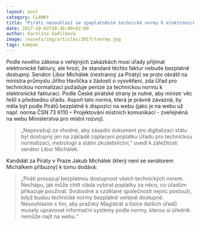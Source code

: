 ```yaml
---
layout: post
category: CLANKY
title: "Piráti nesouhlasí se zpoplatněním technické normy k elektronické fakturaci"
date: 2017-10-02T10:36:00+02:00
author: Karolína Sadílková
image: /assets/img/articles/2017/tnormy.jpg
tags: kampan
---
```

 
Podle nového zákona o veřejných zakázkách musí úřady přijímat elektronické faktury, ale hrozí, že standard těchto faktur nebude bezplatně dostupný. Senátor Libor Michálek (nestranný za Piráty) se proto obrátil na ministra průmyslu Jiřího Havlíčka s žádostí o vysvětlení, zda Úřad pro technickou normalizaci požaduje peníze za technickou normu k elektronické fakturaci. Podle České pirátské strany je nutné, aby ministr věc řešil s předsedou úřadu. Aspoň tato norma, která je právně závazná, by měla být podle Pirátů bezplatně k dispozici na webu (jako je na webu už např. norma ČSN 73 6110 – Projektování místních komunikací - zveřejněná na webu Ministerstva pro místní rozvoj).
 
> „Nepovažuji za vhodné, aby zásadní dokument pro digitalizaci státu byl dostupný jen na základě zaplacení poplatku Úřadu pro technickou normalizaci, metrologii a státní zkušebnictví,“ uvedl k záležitosti senátor Libor Michálek. 
 
Kandidát za Piráty v Praze Jakub Michálek (který není se senátorem Michálkem příbuzný) k tomu dodává: 

> „Piráti prosazují bezplatnou dostupnost všech technických norem. Nechápu, jak může chtít vláda vybírat poplatky za něco, co úřadům přikazuje používat. Svobodné a vzdělané společnosti nejvíc poslouží, když budou technické normy bezplatně veřejně dostupné. Nesouhlasím s tím, aby pražský Magistrát a tisíce dalších úřadů musely upravovat informační systémy podle normy, kterou si úředník nemůže najít na webu.“
